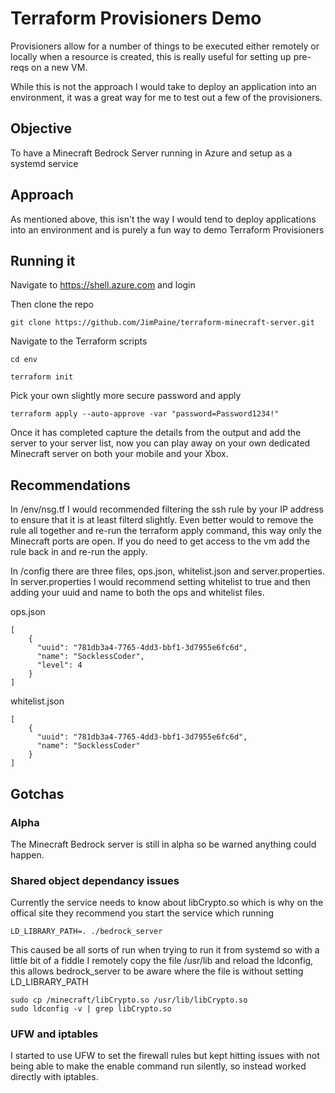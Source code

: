 # Terraform Provisioners Demo
Provisioners allow for a number of things to be executed either remotely or locally when a resource is created, this is really useful for setting up pre-reqs on a new VM. 

While this is not the approach I would take to deploy an application into an environment, it was a great way for me to test out a few of the provisioners.

## Objective
To have a Minecraft Bedrock Server running in Azure and setup as a systemd service

## Approach
As mentioned above, this isn't the way I would tend to deploy applications into an environment and is purely a fun way to demo Terraform Provisioners

## Running it

Navigate to https://shell.azure.com and login

Then clone the repo

```
git clone https://github.com/JimPaine/terraform-minecraft-server.git

```
Navigate to the Terraform scripts

```
cd env
```

```
terraform init
```

Pick your own slightly more secure password and apply

```
terraform apply --auto-approve -var "password=Password1234!"
```

Once it has completed capture the details from the output and add the server to your server list, now you can play away on your own dedicated Minecraft server on both your mobile and your Xbox.

## Recommendations

In /env/nsg.tf I would recommended filtering the ssh rule by your IP address to ensure that it is at least filterd slightly. Even better would to remove the rule all together and re-run the terraform apply command, this way only the Minecraft ports are open. If you do need to get access to the vm add the rule back in and re-run the apply.

In /config there are three files, ops.json, whitelist.json and server.properties. In server.properties I would recommend setting whitelist to true and then adding your uuid and name to both the ops and whitelist files.

ops.json

```
[
    {
      "uuid": "781db3a4-7765-4dd3-bbf1-3d7955e6fc6d",
      "name": "SocklessCoder",
      "level": 4
    }
]
```
whitelist.json

```
[
    {
      "uuid": "781db3a4-7765-4dd3-bbf1-3d7955e6fc6d",
      "name": "SocklessCoder"
    }
]
```

## Gotchas

### Alpha

The Minecraft Bedrock server is still in alpha so be warned anything could happen.

### Shared object dependancy issues
Currently the service needs to know about libCrypto.so which is why on the offical site they recommend you start the service which running

```
LD_LIBRARY_PATH=. ./bedrock_server
```

This caused be all sorts of run when trying to run it from systemd so with a little bit of a fiddle I remotely copy the file /usr/lib and reload the ldconfig, this allows bedrock_server to be aware where the file is without setting LD_LIBRARY_PATH

```
sudo cp /minecraft/libCrypto.so /usr/lib/libCrypto.so
sudo ldconfig -v | grep libCrypto.so
```

### UFW and iptables

I started to use UFW to set the firewall rules but kept hitting issues with not being able to make the enable command run silently, so instead worked directly with iptables.